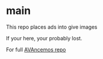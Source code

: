# main
This repo places ads into give images

If your here, your probably lost.

For full [AVAncemos repo](https://github.com/avancemos/AVAncemos)
